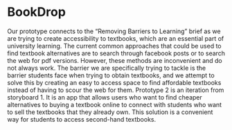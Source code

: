 # BookDrop

Our prototype connects to the “Removing Barriers to Learning” brief as we are trying to create accessibility to textbooks, which are an essential part of university learning. The current common approaches that could be used to find textbook alternatives are to search through facebook posts or to search the web for pdf versions. However, these methods are inconvenient and do not always work. The barrier we are specifically trying to tackle is the barrier students face when trying to obtain textbooks, and we attempt to solve this by creating an easy to access space to find affordable textbooks instead of having to scour the web for them. 
Prototype 2 is an iteration from storyboard 1. It is an app that allows users who want to find cheaper alternatives to buying a textbook online to connect with students who want to sell the textbooks that they already own. This solution is a convenient way for students to access second-hand textbooks.